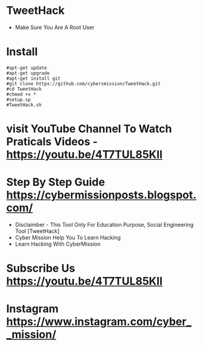 # TweetHack

 
 * Make Sure You Are A Root User
# Install
``````
#apt-get update
#apt-get upgrade
#apt-get install git
#git clone https://github.com/cybersmission/TweetHack.git
#cd TweetHack
#chmod +x *
#setup.sp
#TweetHack.sh
``````
# visit YouTube Channel To Watch Praticals Videos -  https://youtu.be/4T7TUL85KII
# Step By Step Guide https://cybermissionposts.blogspot.com/


* Disclaimber - This Tool Only For Education Purpose, Social Engineering Tool [TweetHack] 
* Cyber Mission Help You To Learn Hacking
* Learn Hacking With CyberMission

# Subscribe Us https://youtu.be/4T7TUL85KII
# Instagram https://www.instagram.com/cyber__mission/
